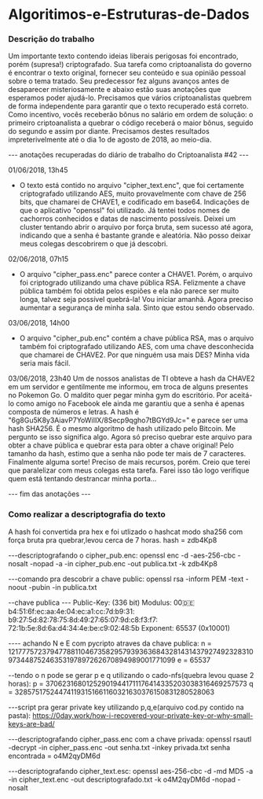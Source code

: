 # Algoritimos-e-Estruturas-de-Dados

### Descrição do trabalho ###   
Um importante texto contendo ideias liberais perigosas foi encontrado, porém (supresa!) criptografado. Sua tarefa como criptoanalista do governo é encontrar o texto original, fornecer seu conteúdo e sua opinião pessoal sobre o tema tratado. Seu predecessor fez alguns avanços antes de desaparecer misteriosamente e abaixo estão suas anotações que esperamos poder ajudá-lo. Precisamos que vários criptoanalistas quebrem de forma independente para garantir que o texto recuperado está correto. Como incentivo, vocês receberão bônus no salário em ordem de solução: o primeiro criptoanalista a quebrar o código receberá o maior bônus, seguido do segundo e assim por diante. Precisamos destes resultados impreterivelmente até o dia 1o de agosto de 2018, ao meio-dia.

--- anotações recuperadas do diário de trabalho do Criptoanalista #42 ---

01/06/2018, 13h45
- O texto está contido no arquivo "cipher_text.enc", que foi certamente criptografado utilizando AES, muito provavelmente com chave de 256 bits, que chamarei de CHAVE1, e codificado em base64. Indicações de que o aplicativo "openssl" foi utilizado. Já tentei todos nomes de cachorros conhecidos e datas de nascimento possíveis. Deixei um cluster tentando abrir o arquivo por força bruta, sem sucesso até agora, indicando que a senha é bastante grande e aleatória. Não posso deixar meus colegas descobrirem o que já descobri.

02/06/2018, 07h15
- O arquivo "cipher_pass.enc" parece conter a CHAVE1. Porém, o arquivo foi criptogrado utilizando uma chave pública RSA. Felizmente a chave pública também foi obtida pelos espiões e ela não parece ser muito longa, talvez seja possível quebrá-la! Vou iniciar amanhã. Agora preciso aumentar a segurança de minha sala. Sinto que estou sendo observado.

03/06/2018, 14h00
- O arquivo "cipher_pub.enc" contém a chave pública RSA, mas o arquivo também foi criptografado utilizando AES, com uma chave desconhecida que chamarei de CHAVE2. Por que ninguém usa mais DES? Minha vida seria mais fácil. 

03/06/2018, 23h40
Um de nossos analistas de TI obteve a hash da CHAVE2 em um servidor e gentilmente me informou, em troca de alguns presentes no Pokemon Go. O maldito quer pegar minha gym do escritório. Por aceitá-lo como amigo no Facebook ele ainda me garantiu que a senha é apenas composta de números e letras. A hash é "6g8Gu5K8y3AiavP7YoWiIIX/8Secp9qgho7tBGYd9Jc=" e parece ser uma hash SHA256. É o mesmo algoritmo de hash utilizado pelo Bitcoin. Me pergunto se isso significa algo. Agora só preciso quebrar este arquivo para obter a chave pública e quebrar esta para obter a chave original! Pelo tamanho da hash, estimo que a senha não pode ter mais de 7 caracteres. Finalmente alguma sorte! Preciso de mais recursos, porém. Creio que terei que paralelizar com meus colegas esta tarefa. Farei isso tão logo verifique quem está tentando destrancar minha porta...

--- fim das anotações ---


### Como realizar a descriptografia do texto ###  

A hash foi convertida pra hex e foi utlizado o hashcat modo sha256 com força bruta pra quebrar,levou cerca de 7 horas.
hash = zdb4Kp8

---descriptografando o cipher_pub.enc:
openssl enc -d -aes-256-cbc -nosalt -nopad -a -in cipher_pub.enc -out publica.txt -k zdb4Kp8

---comando pra descobrir a chave public: 
openssl rsa -inform PEM -text -noout -pubin -in publica.txt

--chave publica ---
Public-Key: (336 bit)
Modulus:
    00:de:b4:51:6f:ec:aa:4e:04:ec:a1:cc:7d:b9:31:
    b9:27:5d:82:78:75:8d:49:27:65:07:9d:c8:f3:f7:
    72:1b:5e:8d:6a:d4:34:4e:be:c9:02:48:5b
Exponent: 65537 (0x10001)

---- achando N e E com pycripto atraves da chave publica:
n = 121777572379477881104673582957939363684328143143792749232831097344875246353197897262670894989001771099
e = 65537

--tendo o n pode se gerar p e q utilizando o cado-nfs(quebra levou quase 2 horas):
p = 370623168012529019441711176414335203038316469257573
q = 328575175244741193151661160321630376150831280528063

---script pra gerar private key utilizando p,q,e(arquivo cod.py contido na pasta):
https://0day.work/how-i-recovered-your-private-key-or-why-small-keys-are-bad/


---descriptografando cipher_pass.enc com a chave privada:
openssl rsautl -decrypt -in cipher_pass.enc -out senha.txt -inkey privada.txt
senha encontrada = o4M2qyDM6d

---descriptografando cipher_text.esc:
openssl aes-256-cbc -d -md MD5 -a -in cipher_text.enc -out descriptografado.txt -k o4M2qyDM6d -nopad -nosalt


